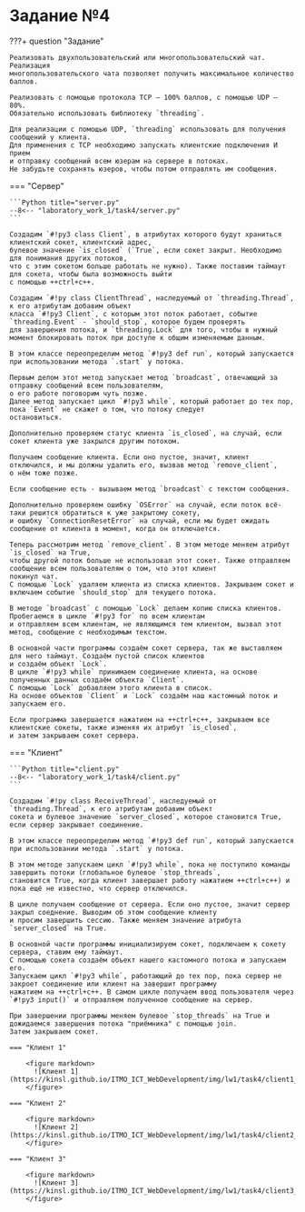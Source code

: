 # Задание №4

???+ question "Задание"

    Реализовать двухпользовательский или многопользовательский чат. Реализация
    многопользовательского чата позволяет получить максимальное количество
    баллов.

    Реализовать с помощью протокола TCP – 100% баллов, с помощью UDP – 80%.  
    Обязательно использовать библиотеку `threading`.

    Для реализации с помощью UDP, `threading` использовать для получения
    сообщений у клиента.  
    Для применения с TCP необходимо запускать клиентские подключения И прием
    и отправку сообщений всем юзерам на сервере в потоках.  
    Не забудьте сохранять юзеров, чтобы потом отправлять им сообщения.

=== "Сервер"

    ```Python title="server.py"
    --8<-- "laboratory_work_1/task4/server.py"
    ```
    
    Создадим `#!py3 class Client`, в атрибутах которого будут храниться клиентский сокет, клиентский адрес, 
    булевое значение `is_closed` (`True`, если сокет закрыт. Необходимо для понимания других потоков, 
    что с этим сокетом больше работать не нужно). Также поставим таймаут для сокета, чтобы была возможность выйти 
    с помощью ++ctrl+c++.

    Создадим `#!py class ClientThread`, наследуемый от `threading.Thread`, к его атрибутам добавим объект 
    класса `#!py3 Client`, с которым этот поток работает, событие `threading.Event` - `should_stop`, которое будем проверять 
    для завершения потока, и `threading.Lock` для того, чтобы в нужный момент блокировать поток при доступе к общим изменяемым данным.

    В этом классе переопределим метод `#!py3 def run`, который запускается при использовании метода `.start` у потока.

    Первым делом этот метод запускает метод `broadcast`, отвечающий за отправку сообщений всем пользователям, 
    о его работе поговорим чуть позже. 
    Далее метод запускает цикл `#!py3 while`, который работает до тех пор, пока `Event` не скажет о том, что потоку следует 
    остановиться.

    Дополнительно проверяем статус клиента `is_closed`, на случай, если сокет клиента уже закрылся другим потоком.

    Получаем сообщение клиента. Если оно пустое, значит, клиент отключился, и мы должны удалить его, вызвав метод `remove_client`, 
    о нём тоже позже.

    Если сообщение есть - вызываем метод `broadcast` с текстом сообщения.

    Дополнительно проверяем ошибку `OSError` на случай, если поток всё-таки решится обратиться к уже закрытому сокету, 
    и ошибку `ConnectionResetError` на случай, если мы будет ожидать сообщение от клиента в момент, когда он отключается.

    Теперь рассмотрим метод `remove_client`. В этом методе меняем атрибут `is_closed` на True, 
    чтобы другой поток больше не использовал этот сокет. Также отправляем сообщение всем пользователям о том, что этот клиент 
    покинул чат. 
    С помощью `Lock` удаляем клиента из списка клиентов. Закрываем сокет и включаем событие `should_stop` для текущего потока.

    В методе `broadcast` с помощью `Lock` делаем копию списка клиентов. Пробегаемся в цикле `#!py3 for` по всем клиентам 
    и отправляем всем клиентам, не являющимся тем клиентом, вызвал этот метод, сообщение с необходимым текстом.

    В основной части программы создаём сокет сервера, так же выставляем для него таймаут. Создаём пустой список клиентов 
    и создаём объект `Lock`. 
    В цикле `#!py3 while` принимаем соединение клиента, на основе полученных данных создаём объекта `Client`. 
    С помощью `Lock` добавляем этого клиента в список. 
    На основе объектов `Client` и `Lock` создаём наш кастомный поток и запускаем его.

    Если программа завершается нажатием на ++ctrl+c++, закрываем все клиентские сокеты, также изменяя их атрибут `is_closed`, 
    и затем закрываем сокет сервера.
    

=== "Клиент"

    ```Python title="client.py"
    --8<-- "laboratory_work_1/task4/client.py"
    ```

    Создадим `#!py class ReceiveThread`, наследуемый от `threading.Thread`, к его атрибутам добавим объект 
    сокета и булевое значение `server_closed`, которое становится True, если сервер закрывает соединение.

    В этом классе переопределим метод `#!py3 def run`, который запускается при использовании метода `.start` у потока.

    В этом методе запускаем цикл `#!py3 while`, пока не поступило команды завершить потоки (глобальное булевое `stop_threads`, 
    становится True, когда клиент завершает работу нажатием ++ctrl+c++) и пока ещё не известно, что сервер отключился.

    В цикле получаем сообщение от сервера. Если оно пустое, значит сервер закрыл соеднение. Выводим об этом сообщение клиенту 
    и просим завершить сессию. Также меняем значение атрибута `server_closed` на True.

    В основной части программы инициализируем сокет, подключаем к сокету сервера, ставим ему таймаут. 
    С помощью сокета создаём объект нашего кастомного потока и запускаем его.
    Запускаем цикл `#!py3 while`, работающий до тех пор, пока сервер не закроет соединение или клиент на завершит программу 
    нажатием на ++ctrl+c++. В самом цикле получаем ввод пользователя через `#!py3 input()` и отправляем полученное сообщение на сервер.

    При завершении программы меняем булевое `stop_threads` на True и дожидаемся завершения потока "приёмника" с помощью join. 
    Затем закрываем сокет.

    === "Клиент 1"

        <figure markdown>
          ![Клиент 1](https://kinsl.github.io/ITMO_ICT_WebDevelopment/img/lw1/task4/client1_console.png)
        </figure>

    === "Клиент 2"

        <figure markdown>
          ![Клиент 2](https://kinsl.github.io/ITMO_ICT_WebDevelopment/img/lw1/task4/client2_console.png)
        </figure>

    === "Клиент 3"

        <figure markdown>
          ![Клиент 3](https://kinsl.github.io/ITMO_ICT_WebDevelopment/img/lw1/task4/client3_console.png)
        </figure>